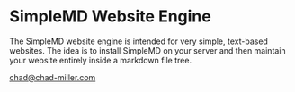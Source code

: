 # SimpleMD Website Engine

The SimpleMD website engine is intended for very simple, text-based
websites.  The idea is to install SimpleMD on your server and then
maintain your website entirely inside a markdown file tree.

<chad@chad-miller.com>